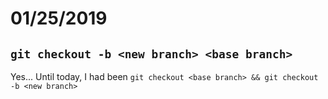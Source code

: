 # 01/25/2019

## `git checkout -b <new branch> <base branch>`
Yes... Until today, I had been `git checkout <base branch> && git checkout -b <new branch>`
